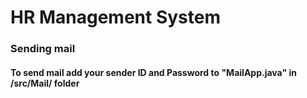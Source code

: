# HR Management System

### Sending mail
#### To send mail add your sender ID and Password to "MailApp.java" in /src/Mail/ folder
